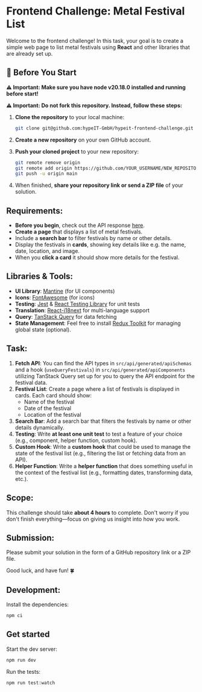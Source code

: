 # Frontend Challenge: Metal Festival List

Welcome to the frontend challenge! In this task, your goal is to create a simple web page to list metal festivals using **React** and other libraries that are already set up.

## 🚀 Before You Start

**⚠ Important: Make sure you have node v20.18.0 installed and running before start!**

**⚠ Important: Do not fork this repository. Instead, follow these steps:**

1. **Clone the repository** to your local machine:

   ```bash
   git clone git@github.com:hypeIT-GmbH/hypeit-frontend-challenge.git
   ```

2. **Create a new repository** on your own GitHub account.
3. **Push your cloned project** to your new repository:

   ```bash
   git remote remove origin
   git remote add origin https://github.com/YOUR_USERNAME/NEW_REPOSITORY.git
   git push -u origin main
   ```

4. When finished, **share your repository link or send a ZIP file** of your solution.

## Requirements:

- **Before you begin**, check out the API response [here](https://zwctsaw30g.execute-api.eu-central-1.amazonaws.com/events).
- **Create a page** that displays a list of metal festivals.
- Include a **search bar** to filter festivals by name or other details.
- Display the festivals in **cards**, showing key details like e.g. the name, date, location, and image.
- When you **click a card** it should show more details for the festival.

## Libraries & Tools:

- **UI Library**: [Mantine](https://mantine.dev/) (for UI components)
- **Icons**: [FontAwesome](https://fontawesome.com/icons) (for icons)
- **Testing**: [Jest](https://jestjs.io/) & [React Testing Library](https://testing-library.com/) for unit tests
- **Translation**: [React-i18next](https://react.i18next.com/) for multi-language support
- **Query**: [TanStack Query](https://tanstack.com/query/latest) for data fetching
- **State Management**: Feel free to install [Redux Toolkit](https://redux-toolkit.js.org/) for managing global state (optional).

## Task:

1. **Fetch API**: You can find the API types in `src/api/generated/apiSchemas` and a hook (`useQueryFestivals`) in `src/api/generated/apiComponents` utilizing TanStack Query set up for you to query the API endpoint for the festival data.
2. **Festival List**: Create a page where a list of festivals is displayed in cards. Each card should show:
   - Name of the festival
   - Date of the festival
   - Location of the festival
3. **Search Bar**: Add a search bar that filters the festivals by name or other details dynamically.
4. **Testing**: Write **at least one unit test** to test a feature of your choice (e.g., component, helper function, custom hook).
5. **Custom Hook**: Write a **custom hook** that could be used to manage the state of the festival list (e.g., filtering the list or fetching data from an API).
6. **Helper Function**: Write a **helper function** that does something useful in the context of the festival list (e.g., formatting dates, transforming data, etc.).

## Scope:

This challenge should take **about 4 hours** to complete. Don't worry if you don't finish everything—focus on giving us insight into how you work.

## Submission:

Please submit your solution in the form of a GitHub repository link or a ZIP file.

Good luck, and have fun! 🍀

## Development:

Install the dependencies:

```bash
npm ci
```

## Get started

Start the dev server:

```bash
npm run dev
```

Run the tests:

```bash
npm run test:watch
```
